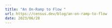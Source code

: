 ```yaml
---
title: "An On-Ramp to Flow "
url: https://census.dev/blog/an-on-ramp-to-flow
date: 2023/06/28
---
```

